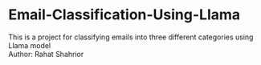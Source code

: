 # Email-Classification-Using-Llama
This is a project for classifying emails into three different categories using Llama model
<br>
Author: Rahat Shahrior

